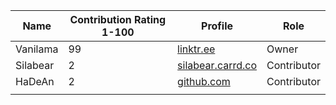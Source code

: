| Name     | Contribution Rating 1-100 | Profile                  | Role        |
|----------|--------------------------|--------------------------|-------------|
| Vanilama | 99                       | [linktr.ee](linktr.ee)   | Owner       |
| Silabear | 2                        | [silabear.carrd.co](silabear.carrd.co) | Contributor |
| HaDeAn   | 2                        | [github.com](github.com) | Contributor |
|||||
